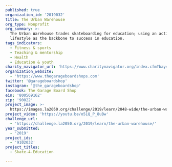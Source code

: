 ```yaml
---
published: true
organization_id: '2019032'
title: The Urban Warehouse
org_type: Nonprofit
org_summary: >-
  The Urban Warehouse trades skateboarding for education; using an active
  lifestyle as the backbone to success in education.
tags_indicators:
  - Fitness & sports
  - Teaching & mentorship
  - Health
  - Education & youth
charity_navigator_url: 'https://www.charitynavigator.org/index.cfm?bay=search.profile&ein=800569162'
organization_website:
  - 'https://www.thegarageboardshops.com'
twitter: '@garageboardshop'
instagram: '@the_garageboardshop'
facebook: The Garage Board Shop
ein: '800569162'
zip: '90022'
project_image: >-
  https://images.la2050.org/challenge/2019/learn/2048-wide/the-urban-warehouse.jpg
project_video: 'https://youtu.be/o51Q_P_8uBw'
challenge_url:
  - 'https://challenge.la2050.org/2019/learn/the-urban-warehouse/'
year_submitted:
  - '2019'
project_ids:
  - '9102032'
project_titles:
  - Skate-4-Education

---
```

